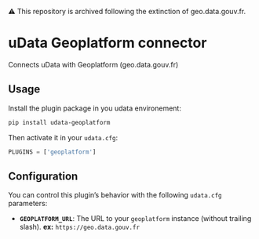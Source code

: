 ⚠️ This repository is archived following the extinction of geo.data.gouv.fr.

# uData Geoplatform connector

Connects uData with Geoplatform (geo.data.gouv.fr)

## Usage

Install the plugin package in you udata environement:

```bash
pip install udata-geoplatform
```

Then activate it in your `udata.cfg`:

```python
PLUGINS = ['geoplatform']
```

## Configuration

You can control this plugin’s behavior with the following `udata.cfg` parameters:

- **`GEOPLATFORM_URL`**: The URL to your `geoplatform` instance (without trailing slash). **ex:** `https://geo.data.gouv.fr`
